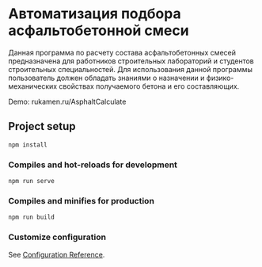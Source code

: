 # Автоматизация подбора асфальтобетонной смеси

Данная программа по расчету состава асфальтобетонных смесей предназначена для работников строительных лабораторий и студентов строительных специальностей. Для использования данной программы пользователь должен обладать знаниями о назначении и физико-механических свойствах получаемого бетона и его составляющих.

Demo: rukamen.ru/AsphaltCalculate

## Project setup
```
npm install
```

### Compiles and hot-reloads for development
```
npm run serve
```

### Compiles and minifies for production
```
npm run build
```


### Customize configuration
See [Configuration Reference](https://cli.vuejs.org/config/).
